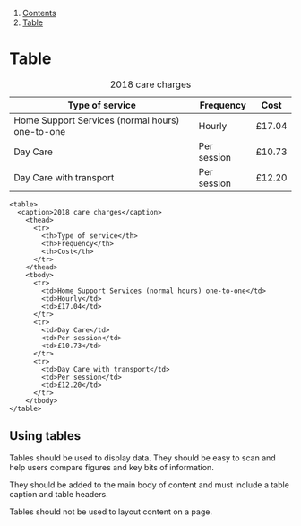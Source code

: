 <div class="breadcrumbs">
  <ol>
    <li><a href="/docs/core/contents">Contents</a></li>
    <li><a href="#">Table</a></li>
  </ol>
</div>

# Table

<div class="table">
  <table>
    <caption>2018 care charges</caption>
      <thead>
        <tr>
          <th>Type of service</th>
          <th>Frequency</th>
          <th>Cost</th>
        </tr>
      </thead>
      <tbody>
        <tr>
          <td>Home Support Services (normal hours) one-to-one</td>
          <td>Hourly</td>
          <td>£17.04</td>
        </tr>
        <tr>
          <td>Day Care</td>
          <td>Per session</td>
          <td>£10.73</td>
        </tr>
        <tr>
          <td>Day Care with transport</td>
          <td>Per session</td>
          <td>£12.20</td>
        </tr>
      </tbody>
  </table>
</div>

    <table>
      <caption>2018 care charges</caption>
        <thead>
          <tr>
            <th>Type of service</th>
            <th>Frequency</th>
            <th>Cost</th>
          </tr>
        </thead>
        <tbody>
          <tr>
            <td>Home Support Services (normal hours) one-to-one</td>
            <td>Hourly</td>
            <td>£17.04</td>
          </tr>
          <tr>
            <td>Day Care</td>
            <td>Per session</td>
            <td>£10.73</td>
          </tr>
          <tr>
            <td>Day Care with transport</td>
            <td>Per session</td>
            <td>£12.20</td>
          </tr>
        </tbody>
    </table>

## Using tables

Tables should be used to display data. They should be easy to scan and help users compare figures and key bits of information.

They should be added to the main body of content and must include a table caption and table headers.

Tables should not be used to layout content on a page.
